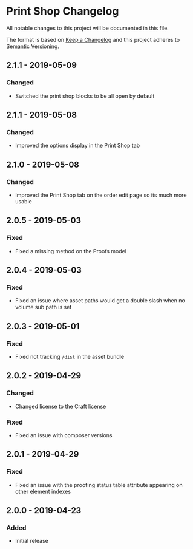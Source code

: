 # Print Shop Changelog

All notable changes to this project will be documented in this file.

The format is based on [Keep a Changelog](http://keepachangelog.com/) and this project adheres to [Semantic Versioning](http://semver.org/).


## 2.1.1 - 2019-05-09
### Changed
- Switched the print shop blocks to be all open by default

## 2.1.1 - 2019-05-08
### Changed
- Improved the options display in the Print Shop tab

## 2.1.0 - 2019-05-08
### Changed
- Improved the Print Shop tab on the order edit page so its much more usable

## 2.0.5 - 2019-05-03
### Fixed
- Fixed a missing method on the Proofs model

## 2.0.4 - 2019-05-03
### Fixed
- Fixed an issue where asset paths would get a double slash when no volume sub path is set

## 2.0.3 - 2019-05-01
### Fixed
- Fixed not tracking `/dist` in the asset bundle

## 2.0.2 - 2019-04-29
### Changed
- Changed license to the Craft license

### Fixed
- Fixed an issue with composer versions

## 2.0.1 - 2019-04-29
### Fixed
- Fixed an issue with the proofing status table attribute appearing on other element indexes

## 2.0.0 - 2019-04-23
### Added
- Initial release
